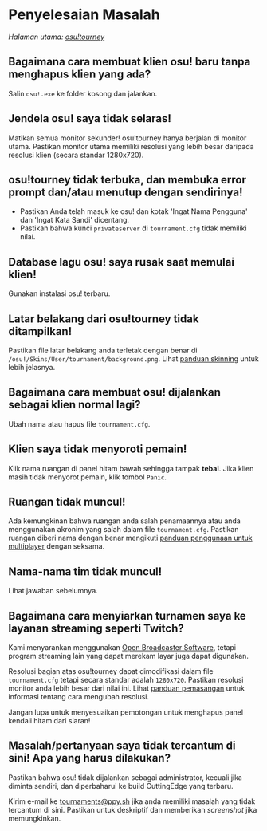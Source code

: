 # Penyelesaian Masalah

*Halaman utama: [osu!tourney](/wiki/osu!tourney)*

## Bagaimana cara membuat klien osu! baru tanpa menghapus klien yang ada?

Salin `osu!.exe` ke folder kosong dan jalankan.

## Jendela osu! saya tidak selaras!

Matikan semua monitor sekunder! osu!tourney hanya berjalan di monitor utama. Pastikan monitor utama memiliki resolusi yang lebih besar daripada resolusi klien (secara standar 1280x720).

## osu!tourney tidak terbuka, dan membuka error prompt dan/atau menutup dengan sendirinya!

- Pastikan Anda telah masuk ke osu! dan kotak 'Ingat Nama Pengguna' dan 'Ingat Kata Sandi' dicentang.
- Pastikan bahwa kunci `privateserver` di `tournament.cfg` tidak memiliki nilai.

## Database lagu osu! saya rusak saat memulai klien!

Gunakan instalasi osu! terbaru.

## Latar belakang dari osu!tourney tidak ditampilkan!

Pastikan file latar belakang anda terletak dengan benar di `/osu!/Skins/User/tournament/background.png`.
Lihat [panduan skinning](/wiki/osu!tourney/Skinning) untuk lebih jelasnya.

## Bagaimana cara membuat osu! dijalankan sebagai klien normal lagi?

Ubah nama atau hapus file `tournament.cfg`.

## Klien saya tidak menyoroti pemain!

Klik nama ruangan di panel hitam bawah sehingga tampak **tebal**. Jika klien masih tidak menyorot pemain, klik tombol `Panic`.

## Ruangan tidak muncul!

Ada kemungkinan bahwa ruangan anda salah penamaannya atau anda menggunakan akronim yang salah dalam file `tournament.cfg`.
Pastikan ruangan diberi nama dengan benar mengikuti [panduan penggunaan untuk multiplayer](/wiki/osu!tourney/Multiplayer_usage) dengan seksama.

## Nama-nama tim tidak muncul!

Lihat jawaban sebelumnya.

## Bagaimana cara menyiarkan turnamen saya ke layanan streaming seperti Twitch?

Kami menyarankan menggunakan [Open Broadcaster Software](https://obsproject.com/), tetapi program streaming lain yang dapat merekam layar juga dapat digunakan.

Resolusi bagian atas osu!tourney dapat dimodifikasi dalam file `tournament.cfg` tetapi secara standar adalah `1280x720`. Pastikan resolusi monitor anda lebih besar dari nilai ini. Lihat [panduan pemasangan](/wiki/osu!tourney/Setup) untuk informasi tentang cara mengubah resolusi.

Jangan lupa untuk menyesuaikan pemotongan untuk menghapus panel kendali hitam dari siaran!

## Masalah/pertanyaan saya tidak tercantum di sini! Apa yang harus dilakukan?

Pastikan bahwa osu! tidak dijalankan sebagai administrator, kecuali jika diminta sendiri, dan diperbaharui ke build CuttingEdge yang terbaru.

Kirim e-mail ke [tournaments@ppy.sh](mailto:tournaments@ppy.sh) jika anda memiliki masalah yang tidak tercantum di sini. Pastikan untuk deskriptif dan memberikan *screenshot* jika memungkinkan.
